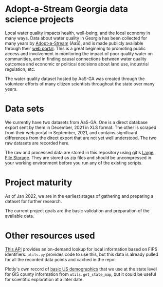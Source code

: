 # Adopt-a-Stream Georgia data science projects

Local water quality impacts health, well-being, and the local economy in many ways. Data about water quality in Georgia has been collected for many years by [Adopt-a-Stream](https://adoptastream.georgia.gov/) (AaS), and is made publicly available through their [web portal](http://aas.gaepd.org). This is a great beginning to promoting public access and involvement in monitoring the impact of poor quality water on communities, and in finding causal connections between water quality outcomes and economic or political decisions about land use, industrial regulation, etc.

The water quality dataset hosted by AaS-GA was created through the volunteer efforts of many citizen scientists throughout the state over many years.

# Data sets

We currently have two datasets from AaS-GA. One is a direct database export sent by them in December, 2021 in XLS format. The other is scraped from their web portal in September, 2021, and contains significant differences from the direct export that are not yet well understood. The two raw datasets are recorded here.

The raw and processed data are stored in this repository using git's [Large File Storage](https://docs.github.com/en/repositories/working-with-files/managing-large-files/about-large-files-on-github). They are stored as zip files and should be uncompressed in your working environment before you run any of the existing scripts.

# Project maturity

As of Jan 2022, we are in the earliest stages of gathering and preparing a dataset for further research.

The current project goals are the basic validation and preparation of the available data.

# Other resources used

[This API](https://geo.fcc.gov/api/census/block/find?latitude={}&longitude={}&format=json) provides an on-demand lookup for local information based on FIPS identifiers. `utils.py` provides code to use this, but this data is already pulled for all the recorded data points and cached in the repo.

Plotly's own record of [basic US demographics](https://raw.githubusercontent.com/plotly/datasets/master/minoritymajority.csv') that we use at the state level for GIS county information from `utils.get_state_map`, but it could be useful for scientific exploration at a later date.
